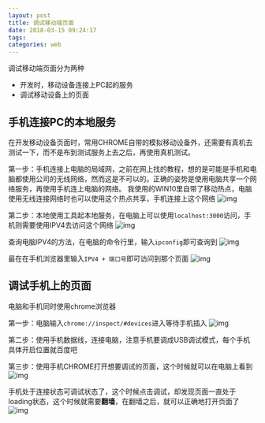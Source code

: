 ```yaml
---
layout: post
title: 调试移动端页面
date: 2018-03-15 09:24:17
tags:
categories: web
---
```


调试移动端页面分为两种
- 开发时，移动设备连接上PC起的服务
- 调试移动设备上的页面


## 手机连接PC的本地服务
在开发移动设备页面时，常用CHROME自带的模拟移动设备外，还需要有真机去测试一下，而不是布到测试服务上去之后，再使用真机测试。

第一步：手机连接上电脑的局域网，之前在网上找的教程，想的是可能是手机和电脑都使用公司的无线网络，然而这是不可以的。正确的姿势是使用电脑共享一个网络服务，再使用手机连上电脑的网络。
我使用的WIN10里自带了移动热点，电脑使用无线连接网络时也可以使用这个热点共享，手机连接上这个网络
![img](/images/mobile/mobile01.png)


第二步：本地使用工具起本地服务，在电脑上可以使用`localhost:3000`访问，手机则需要使用IPV4去访问这个网络
![img](/images/mobile/mobile02.png)

查询电脑IPV4的方法，在电脑的命令行里，输入`ipconfig`即可查询到
![img](/images/mobile/mobile03.png)

最在在手机浏览器里输入`IPV4 + 端口号`即可访问到那个页面
![img](/images/mobile/mobile04.png)


## 调试手机上的页面
电脑和手机同时使用chrome浏览器

第一步：电脑输入`chrome://inspect/#devices`进入等待手机插入
![img](/images/mobile/mobile05.png)


第二步：使用手机数据线，连接电脑，注意手机要调成USB调试模式，每个手机具体开启位置就百度吧

第三步：使用手机CHROME打开想要调试的页面，这个时候就可以在电脑上看到
![img](/images/mobile/mobile06.png)

手机处于连接状态可调试状态了，这个时候点击调试，却发现页面一直处于loading状态，这个时候就需要**翻墙**，在翻墙之后，就可以正确地打开页面了
![img](/images/mobile/mobile07.png)